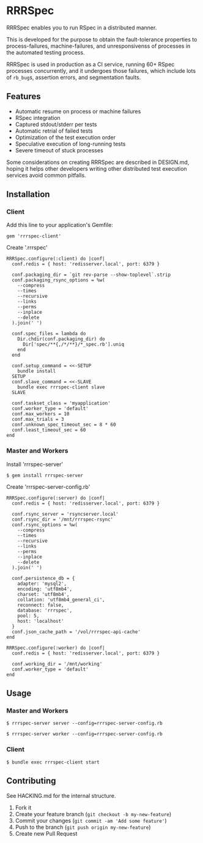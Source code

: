 # RRRSpec

RRRSpec enables you to run RSpec in a distributed manner.

This is developed for the purpose to obtain the fault-tolerance properties to
process-failures, machine-failures, and unresponsivenss of processes in the
automated testing process.

RRRSpec is used in production as a CI service, running 60+ RSpec processes
concurrently, and it undergoes those failures, which include lots of `rb_bug`s,
assertion errors, and segmentation faults.

## Features

* Automatic resume on process or machine failures
* RSpec integration
* Captured stdout/stderr per tests
* Automatic retrial of failed tests
* Optimization of the test execution order
* Speculative execution of long-running tests
* Severe timeout of stuck processes

Some considerations on creating RRRSpec are described in DESIGN.md, hoping it
helps other developers writing other distributed test execution services avoid
common pitfalls.

## Installation

### Client

Add this line to your application's Gemfile:

    gem 'rrrspec-client'

Create '.rrrspec'

    RRRSpec.configure(:client) do |conf|
      conf.redis = { host: 'redisserver.local', port: 6379 }

      conf.packaging_dir = `git rev-parse --show-toplevel`.strip
      conf.packaging_rsync_options = %w(
        --compress
        --times
        --recursive
        --links
        --perms
        --inplace
        --delete
      ).join(' ')
    
      conf.spec_files = lambda do
        Dir.chdir(conf.packaging_dir) do
          Dir['spec/**{,/*/**}/*_spec.rb'].uniq
        end
      end

      conf.setup_command = <<-SETUP
        bundle install
      SETUP
      conf.slave_command = <<-SLAVE
        bundle exec rrrspec-client slave
      SLAVE

      conf.taskset_class = 'myapplication'
      conf.worker_type = 'default'
      conf.max_workers = 10
      conf.max_trials = 3
      conf.unknown_spec_timeout_sec = 8 * 60
      conf.least_timeout_sec = 60
    end

### Master and Workers

Install 'rrrspec-server'

    $ gem install rrrspec-server

Create 'rrrspec-server-config.rb'

    RRRSpec.configure(:server) do |conf|
      conf.redis = { host: 'redisserver.local', port: 6379 }

      conf.rsync_server = 'rsyncserver.local'
      conf.rsync_dir = '/mnt/rrrspec-rsync'
      conf.rsync_options = %w(
        --compress
        --times
        --recursive
        --links
        --perms
        --inplace
        --delete
      ).join(' ')

      conf.persistence_db = {
        adapter: 'mysql2',
        encoding: 'utf8mb4',
        charset: 'utf8mb4',
        collation: 'utf8mb4_general_ci',
        reconnect: false,
        database: 'rrrspec',
        pool: 5,
        host: 'localhost'
      }
      conf.json_cache_path = '/vol/rrrspec-api-cache'
    end

    RRRSpec.configure(:worker) do |conf|
      conf.redis = { host: 'redisserver.local', port: 6379 }
    
      conf.working_dir = '/mnt/working'
      conf.worker_type = 'default'
    end

## Usage

### Master and Workers

    $ rrrspec-server server --config=rrrspec-server-config.rb

    $ rrrspec-server worker --config=rrrspec-server-config.rb

### Client

    $ bundle exec rrrspec-client start

## Contributing

See HACKING.md for the internal structure.

1. Fork it
2. Create your feature branch (`git checkout -b my-new-feature`)
3. Commit your changes (`git commit -am 'Add some feature'`)
4. Push to the branch (`git push origin my-new-feature`)
5. Create new Pull Request
